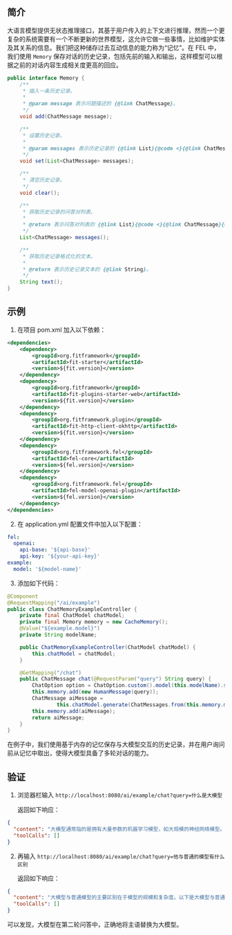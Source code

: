 ## 简介

大语言模型提供无状态推理接口，其基于用户传入的上下文进行推理，然而一个更复杂的系统需要有一个不断更新的世界模型，这允许它做一些事情，比如维护实体及其关系的信息。我们把这种储存过去互动信息的能力称为“记忆”。在 FEL 中，我们使用 `Memory` 保存对话的历史记录，包括先前的输入和输出，这样模型可以根据之前的对话内容生成相关度更高的回应。

``` java
public interface Memory {
    /**
     * 插入一条历史记录。
     *
     * @param message 表示问题描述的 {@link ChatMessage}。
     */
    void add(ChatMessage message);

    /**
     * 设置历史记录。
     *
     * @param messages 表示历史记录的 {@link List}{@code <}{@link ChatMessage}{@code >}。
     */
    void set(List<ChatMessage> messages);

    /**
     * 清空历史记录。
     */
    void clear();

    /**
     * 获取历史记录的问答对列表。
     *
     * @return 表示问答对列表的 {@link List}{@code <}{@link ChatMessage}{@code >}。
     */
    List<ChatMessage> messages();

    /**
     * 获取历史记录格式化的文本。
     *
     * @return 表示历史记录文本的 {@link String}。
     */
    String text();
}
```

## 示例

1. 在项目 pom.xml 加入以下依赖：

``` xml
<dependencies>
    <dependency>
        <groupId>org.fitframework</groupId>
        <artifactId>fit-starter</artifactId>
        <version>${fit.version}</version>
    </dependency>
    <dependency>
        <groupId>org.fitframework</groupId>
        <artifactId>fit-plugins-starter-web</artifactId>
        <version>${fit.version}</version>
    </dependency>
    <dependency>
        <groupId>org.fitframework.plugin</groupId>
        <artifactId>fit-http-client-okhttp</artifactId>
        <version>${fit.version}</version>
    </dependency>
    <dependency>
        <groupId>org.fitframework.fel</groupId>
        <artifactId>fel-core</artifactId>
        <version>${fel.version}</version>
    </dependency>
    <dependency>
        <groupId>org.fitframework.fel</groupId>
        <artifactId>fel-model-openai-plugin</artifactId>
        <version>${fel.version}</version>
    </dependency>
</dependencies>
```

2. 在 application.yml 配置文件中加入以下配置：

```yaml
fel:
  openai:
    api-base: '${api-base}'
    api-key: '${your-api-key}'
example:
  model: '${model-name}'
```

3. 添加如下代码：

``` java
@Component
@RequestMapping("/ai/example")
public class ChatMemoryExampleController {
    private final ChatModel chatModel;
    private final Memory memory = new CacheMemory();
    @Value("${example.model}")
    private String modelName;

    public ChatMemoryExampleController(ChatModel chatModel) {
        this.chatModel = chatModel;
    }

    @GetMapping("/chat")
    public ChatMessage chat(@RequestParam("query") String query) {
        ChatOption option = ChatOption.custom().model(this.modelName).stream(false).build();
        this.memory.add(new HumanMessage(query));
        ChatMessage aiMessage =
                this.chatModel.generate(ChatMessages.from(this.memory.messages()), option).first().block().get();
        this.memory.add(aiMessage);
        return aiMessage;
    }
}
```

在例子中，我们使用基于内存的记忆保存与大模型交互的历史记录，并在用户询问前从记忆中取出，使得大模型具备了多轮对话的能力。

## 验证

1. 浏览器栏输入 `http://localhost:8080/ai/example/chat?query=什么是大模型`

   返回如下响应：

```json
{
  "content": "大模型通常指的是拥有大量参数的机器学习模型，如大规模的神经网络模型。以通义千问为例，这是一个基于Transformer架构的超大规模语言模型，拥有千亿级别的参数量。大模型通常需要大量的计算资源和数据进行训练，但能够学习到更复杂、更丰富的特征表示，从而在各种自然语言处理任务上表现出更强大的性能和泛化能力。大模型的发展和应用，已成为推动人工智能技术进步和应用落地的重要驱动力。",
  "toolCalls": []
}
```

2. 再输入 `http://localhost:8080/ai/example/chat?query=他与普通的模型有什么区别`

   返回如下响应：

```json
{
  "content": "大模型与普通模型的主要区别在于模型的规模和复杂度。以下是大模型与普通模型的一些主要区别：\n\n1. 参数量：大模型通常拥有更多的参数，可以达到数百万、数十亿甚至更多。相比之下，普通模型的参数量通常较小，可能只有几千、几万或几十万。\n\n2. 训练数据：大模型需要更多的训练数据来优化其参数，以获得更好的性能和泛化能力。相比之下，普通模型可能只需要较小的数据集进行训练。\n\n3. 计算资源：大模型需要更多的计算资源和时间来进行训练和推理。相比之下，普通模型可能只需要较小的计算资源和时间。\n\n4. 表示能力：大模型通常具有更强的表示能力，可以学习到更复杂、更抽象的特征表示，从而在各种自然语言处理任务上表现出更强大的性能和泛化能力。相比之下，普通模型的表示能力可能相对较弱。\n\n5. 应用场景：大模型通常适用于大规模的自然语言处理任务，如机器翻译、文本生成、问答系统等。相比之下，普通模型可能更适合于小规模或特定领域的自然语言处理任务。\n\n综上所述，大模型与普通模型的主要区别在于模型的规模、复杂度、表示能力、训练数据、计算资源和应用场景等方面。",
  "toolCalls": []
}
```

可以发现，大模型在第二轮问答中，正确地将主语替换为大模型。
